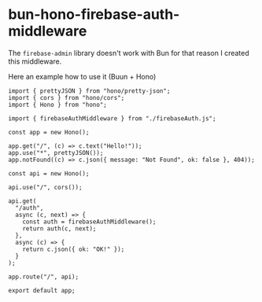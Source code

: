 # bun-hono-firebase-auth-middleware

The `firebase-admin` library doesn't work with Bun for that reason I created this middleware.<br>

Here an example how to use it (Buun + Hono)<br>

```
import { prettyJSON } from "hono/pretty-json";
import { cors } from "hono/cors";
import { Hono } from "hono";

import { firebaseAuthMiddleware } from "./firebaseAuth.js";

const app = new Hono();

app.get("/", (c) => c.text("Hello!"));
app.use("*", prettyJSON());
app.notFound((c) => c.json({ message: "Not Found", ok: false }, 404));

const api = new Hono();

api.use("/", cors());

api.get(
  "/auth",
  async (c, next) => {
    const auth = firebaseAuthMiddleware();
    return auth(c, next);
  },
  async (c) => {
    return c.json({ ok: "OK!" });
  }
);

app.route("/", api);

export default app;
```
